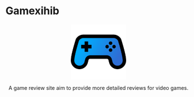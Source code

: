 # Gamexihib
<p align="center">
  <img align="center" src="https://github.com/JiayuanWen/Gamexihib/blob/main/image/sitelogo.png" width="150px" />
</p>
<p align="center">
A game review site aim to provide more detailed reviews for video games. 
</p>
